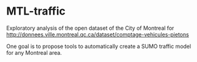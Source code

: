 # MTL-traffic

Exploratory analysis of the open dataset of the City of Montreal for http://donnees.ville.montreal.qc.ca/dataset/comptage-vehicules-pietons

One goal is to propose tools to automatically create a SUMO traffic model for any Montreal area.
